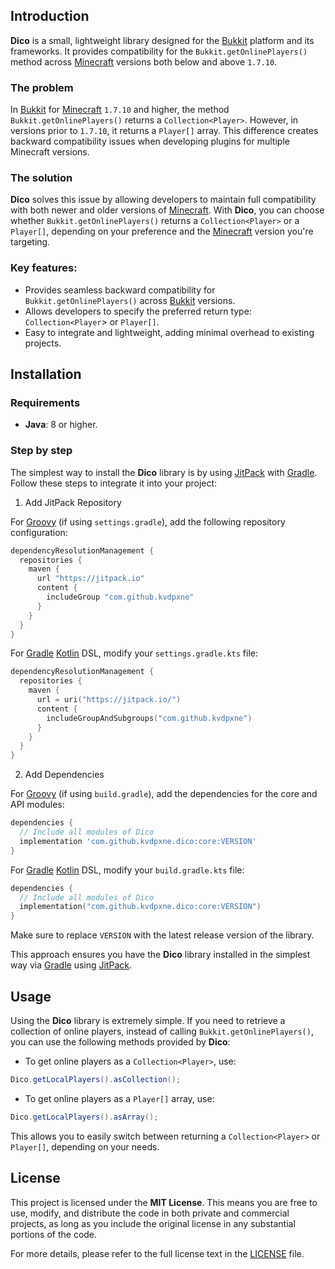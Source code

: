 ## Introduction

**Dico** is a small, lightweight library designed for the
[Bukkit](https://dev.bukkit.org/) platform and its frameworks. It provides
compatibility for the `Bukkit.getOnlinePlayers()` method across
[Minecraft](https://www.minecraft.net/) versions both below and above `1.7.10`.

### The problem

In [Bukkit](https://dev.bukkit.org/) for [Minecraft](https://www.minecraft.net/)
`1.7.10` and higher, the method `Bukkit.getOnlinePlayers()` returns a
`Collection<Player>`. However, in versions prior to `1.7.10`, it returns a
`Player[]` array. This difference creates backward compatibility issues when
developing plugins for multiple Minecraft versions.

### The solution

**Dico** solves this issue by allowing developers to maintain full compatibility
with both newer and older versions of [Minecraft](https://www.minecraft.net/).
With **Dico**, you can choose whether `Bukkit.getOnlinePlayers()` returns a
`Collection<Player>` or a `Player[]`, depending on your preference and the
[Minecraft](https://www.minecraft.net/) version you're targeting.

### Key features:

- Provides seamless backward compatibility for `Bukkit.getOnlinePlayers()`
  across [Bukkit](https://dev.bukkit.org/) versions.
- Allows developers to specify the preferred return type: `Collection<Player`>
  or `Player[]`.
- Easy to integrate and lightweight, adding minimal overhead to existing
  projects.

## Installation

### Requirements

- **Java**: 8 or higher.

### Step by step

The simplest way to install the **Dico** library is by using
[JitPack](https://jitpack.io/) with [Gradle](https://gradle.org/). Follow these
steps to integrate it into your project:

1. Add JitPack Repository

For [Groovy](https://groovy-lang.org/) (if using `settings.gradle`), add the
following repository configuration:

```groovy
dependencyResolutionManagement {
  repositories {
    maven {
      url "https://jitpack.io"
      content {
        includeGroup "com.github.kvdpxne"
      }
    }
  }
}
```

For [Gradle](https://gradle.org/) [Kotlin](https://kotlinlang.org/) DSL,
modify your `settings.gradle.kts` file:

```kotlin
dependencyResolutionManagement {
  repositories {
    maven {
      url = uri("https://jitpack.io/")
      content {
        includeGroupAndSubgroups("com.github.kvdpxne")
      }
    }
  }
}
```

2. Add Dependencies

For [Groovy](https://groovy-lang.org/) (if using `build.gradle`), add the
dependencies for the core and API modules:

```groovy
dependencies {
  // Include all modules of Dico
  implementation 'com.github.kvdpxne.dico:core:VERSION'
}
```

For [Gradle](https://gradle.org/) [Kotlin](https://kotlinlang.org/) DSL,
modify your `build.gradle.kts` file:

```kotlin
dependencies {
  // Include all modules of Dico
  implementation("com.github.kvdpxne.dico:core:VERSION")
}
```

Make sure to replace `VERSION` with the latest release version of the library.

This approach ensures you have the **Dico** library installed in the simplest
way via [Gradle](https://gradle.org/) using [JitPack](https://jitpack.io/).

## Usage

Using the **Dico** library is extremely simple. If you need to retrieve a
collection of online players, instead of calling `Bukkit.getOnlinePlayers()`,
you can use the following methods provided by **Dico**:

- To get online players as a `Collection<Player>`, use:

```java
Dico.getLocalPlayers().asCollection();
```

- To get online players as a `Player[]` array, use:

```java
Dico.getLocalPlayers().asArray();
```

This allows you to easily switch between returning a `Collection<Player>` or
`Player[]`, depending on your needs.

## License

This project is licensed under the **MIT License**. This means you are free to
use, modify, and distribute the code in both private and commercial projects, as
long as you include the original license in any substantial portions of the
code.

For more details, please refer to the full license text in the
[LICENSE](https://github.com/kvdpxne/dico/blob/master/LICENSE) file.
